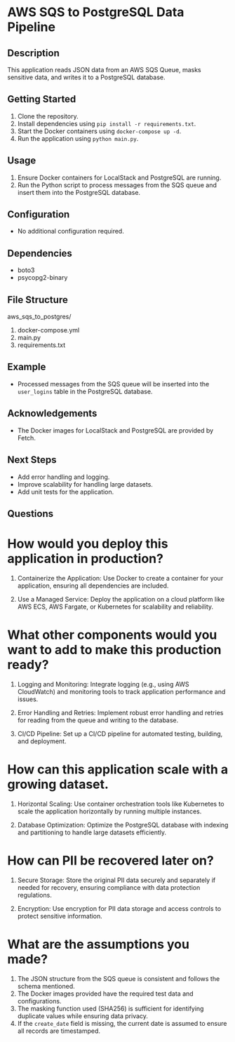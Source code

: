 # AWS SQS to PostgreSQL Data Pipeline

## Description

This application reads JSON data from an AWS SQS Queue, masks sensitive data, and writes it to a PostgreSQL database.

## Getting Started

1. Clone the repository.
2. Install dependencies using `pip install -r requirements.txt`.
3. Start the Docker containers using `docker-compose up -d`.
4. Run the application using `python main.py`.

## Usage

1. Ensure Docker containers for LocalStack and PostgreSQL are running.
2. Run the Python script to process messages from the SQS queue and insert them into the PostgreSQL database.

## Configuration

- No additional configuration required.

## Dependencies

- boto3
- psycopg2-binary

## File Structure

aws_sqs_to_postgres/
1. docker-compose.yml
2. main.py
3. requirements.txt


## Example

- Processed messages from the SQS queue will be inserted into the `user_logins` table in the PostgreSQL database.


## Acknowledgements

- The Docker images for LocalStack and PostgreSQL are provided by Fetch.

## Next Steps

- Add error handling and logging.
- Improve scalability for handling large datasets.
- Add unit tests for the application.

## Questions 

# How would you deploy this application in production?
1. Containerize the Application:
Use Docker to create a container for your application, ensuring all dependencies are included.

2. Use a Managed Service:
Deploy the application on a cloud platform like AWS ECS, AWS Fargate, or Kubernetes for scalability and reliability.

# What other components would you want to add to make this production ready?
1. Logging and Monitoring:
Integrate logging (e.g., using AWS CloudWatch) and monitoring tools to track application performance and issues.

2. Error Handling and Retries:
Implement robust error handling and retries for reading from the queue and writing to the database.

3. CI/CD Pipeline:
Set up a CI/CD pipeline for automated testing, building, and deployment.

# How can this application scale with a growing dataset.
1. Horizontal Scaling:
Use container orchestration tools like Kubernetes to scale the application horizontally by running multiple instances.

2. Database Optimization:
Optimize the PostgreSQL database with indexing and partitioning to handle large datasets efficiently.

# How can PII be recovered later on?
1. Secure Storage:
Store the original PII data securely and separately if needed for recovery, ensuring compliance with data protection regulations.

2. Encryption:
Use encryption for PII data storage and access controls to protect sensitive information.

# What are the assumptions you made?
1. The JSON structure from the SQS queue is consistent and follows the schema mentioned.
2. The Docker images provided have the required test data and configurations.
3. The masking function used (SHA256) is sufficient for identifying duplicate values while ensuring data privacy.
4. If the `create_date` field is missing, the current date is assumed to ensure all records are timestamped.

